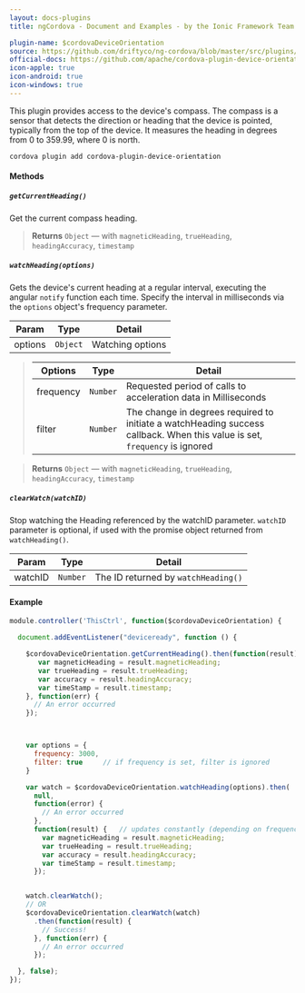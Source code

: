 ```yaml
---
layout: docs-plugins
title: ngCordova - Document and Examples - by the Ionic Framework Team

plugin-name: $cordovaDeviceOrientation
source: https://github.com/driftyco/ng-cordova/blob/master/src/plugins/deviceOrientation.js
official-docs: https://github.com/apache/cordova-plugin-device-orientation
icon-apple: true
icon-android: true
icon-windows: true
---
```


This plugin provides access to the device's compass. The compass is a sensor that detects the direction or heading that the device is pointed, typically from the top of the device. It measures the heading in degrees from 0 to 359.99, where 0 is north.

```
cordova plugin add cordova-plugin-device-orientation
```

#### Methods

##### `getCurrentHeading()`
Get the current compass heading.

> **Returns**  `Object`  —  with `magneticHeading`, `trueHeading`, `headingAccuracy`, `timestamp`


##### `watchHeading(options)`
Gets the device's current heading at a regular interval, executing the angular `notify` function each time. Specify the interval in milliseconds via the `options` object's frequency parameter.

| Param        | Type           | Detail  |
| ------------ |----------------| --------|
| options      | `Object`       | Watching options |

> | Options      | Type        | Detail  |
> | ------------ |-------------| --------|
> | frequency    | `Number`    | Requested period of calls to acceleration data in Milliseconds |
> | filter       | `Number`    | The change in degrees required to initiate a watchHeading success callback. When this value is set, `frequency` is ignored |

> **Returns**  `Object`  —  with `magneticHeading`, `trueHeading`, `headingAccuracy`, `timestamp`


##### `clearWatch(watchID)`
Stop watching the Heading referenced by the watchID parameter. `watchID` parameter is optional, if used with the promise object returned from `watchHeading()`.

| Param        | Type        | Detail  |
| ------------ |-------------| --------|
| watchID      | `Number`    | The ID returned by `watchHeading()` |


#### Example

```javascript
module.controller('ThisCtrl', function($cordovaDeviceOrientation) {

  document.addEventListener("deviceready", function () {

    $cordovaDeviceOrientation.getCurrentHeading().then(function(result) {
       var magneticHeading = result.magneticHeading;
       var trueHeading = result.trueHeading;
       var accuracy = result.headingAccuracy;
       var timeStamp = result.timestamp;
    }, function(err) {
      // An error occurred
    });



    var options = {
      frequency: 3000,
      filter: true     // if frequency is set, filter is ignored
    }

    var watch = $cordovaDeviceOrientation.watchHeading(options).then(
      null,
      function(error) {
        // An error occurred
      },
      function(result) {   // updates constantly (depending on frequency value)
        var magneticHeading = result.magneticHeading;
        var trueHeading = result.trueHeading;
        var accuracy = result.headingAccuracy;
        var timeStamp = result.timestamp;
      });


    watch.clearWatch();
    // OR
    $cordovaDeviceOrientation.clearWatch(watch)
      .then(function(result) {
        // Success!
      }, function(err) {
        // An error occurred
      });

  }, false);
});
```
